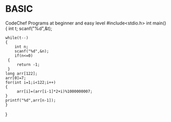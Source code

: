 # BASIC
CodeChef Programs at beginner and easy level
#include<stdio.h>
int main() {
	int t;
	scanf("%d",&t);
	
	while(t--)
	{
	    int n;
	    scanf("%d",&n);
	    if(n<=0)
     {
         return -1;
     }
    long arr[122];
    arr[0]=7;
    for(int i=1;i<122;i++)
    {
         arr[i]=(arr[i-1]*2+i)%1000000007;
    }
    printf("%d",arr[n-1]);
	}
}
